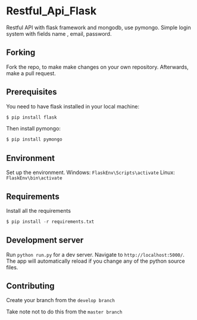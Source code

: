 # Restful_Api_Flask
Restful API with flask framework and mongodb, use pymongo. Simple login system with fields name , email, password.

## Forking
Fork the repo, to make make changes on your own repository. Afterwards, make a pull request.

## Prerequisites
You need to have flask installed in your local machine:
``` python
$ pip install flask
```
Then install pymongo:
``` python
$ pip install pymongo
``` 

## Environment
Set up the environment. 
Windows: `FlaskEnv\Scripts\activate`
Linux: `FlaskEnv\bin\activate`

## Requirements
Install all the requirements
```python
$ pip install -r requirements.txt
```

## Development server

Run `python run.py` for a dev server. Navigate to `http://localhost:5000/`. The app will automatically reload if you change any of the python source files.

## Contributing
Create your branch from the `develop branch ` 

Take note not to do this from the `master branch `
